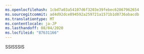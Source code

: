 ```yaml
---
ms.openlocfilehash: 1cbd7a03a54107d6f3203e39febec62867962654
ms.sourcegitcommit: ad4d92dce894592a259721a1571b1d8736abacdb
ms.translationtype: MT
ms.contentlocale: ja-JP
ms.lasthandoff: 08/04/2020
ms.locfileid: "87631166"
---
```

 <span data-ttu-id="206a7-101">SSIS</span><span class="sxs-lookup"><span data-stu-id="206a7-101">SSIS</span></span> 